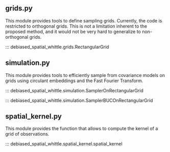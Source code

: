 ## grids.py
This module provides tools to define sampling grids. Currently, the code
is restricted to orthogonal grids. This is not a limitation inherent to the proposed
method, and it would not be very hard to generalize to non-orthogonal grids.

::: debiased_spatial_whittle.grids.RectangularGrid


## simulation.py
This module provides tools to efficiently sample from covariance models on
grids using circulant embeddings and the Fast Fourier Transform.

::: debiased_spatial_whittle.simulation.SamplerOnRectangularGrid

::: debiased_spatial_whittle.simulation.SamplerBUCOnRectangularGrid


## spatial_kernel.py
This module provides the function that allows to compute the kernel of a grid of observations.

::: debiased_spatial_whittle.spatial_kernel.spatial_kernel
